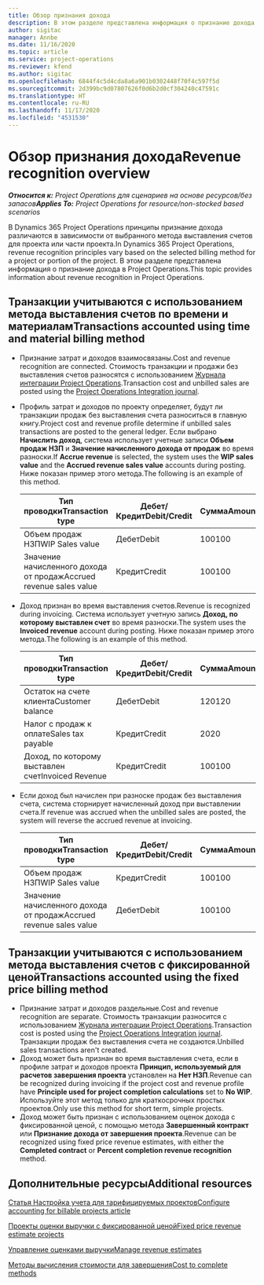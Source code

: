 ```yaml
---
title: Обзор признания дохода
description: В этом разделе представлена информация о признание дохода в Project Operations.
author: sigitac
manager: Annbe
ms.date: 11/16/2020
ms.topic: article
ms.service: project-operations
ms.reviewer: kfend
ms.author: sigitac
ms.openlocfilehash: 6844f4c5d4cda8a6a901b0302448f70f4c597f5d
ms.sourcegitcommit: 2d399bc9d07807626f0d6b2d0cf304240c47591c
ms.translationtype: HT
ms.contentlocale: ru-RU
ms.lasthandoff: 11/17/2020
ms.locfileid: "4531530"
---
```

# <a name="revenue-recognition-overview"></a><span data-ttu-id="fbe2f-103">Обзор признания дохода</span><span class="sxs-lookup"><span data-stu-id="fbe2f-103">Revenue recognition overview</span></span>

<span data-ttu-id="fbe2f-104">_**Относится к:** Project Operations для сценариев на основе ресурсов/без запасов_</span><span class="sxs-lookup"><span data-stu-id="fbe2f-104">_**Applies To:** Project Operations for resource/non-stocked based scenarios_</span></span>

<span data-ttu-id="fbe2f-105">В Dynamics 365 Project Operations принципы признание дохода различаются в зависимости от выбранного метода выставления счетов для проекта или части проекта.</span><span class="sxs-lookup"><span data-stu-id="fbe2f-105">In Dynamics 365 Project Operations, revenue recognition principles vary based on the selected billing method for a project or portion of the project.</span></span> <span data-ttu-id="fbe2f-106">В этом разделе представлена информация о признание дохода в Project Operations.</span><span class="sxs-lookup"><span data-stu-id="fbe2f-106">This topic provides information about revenue recognition in Project Operations.</span></span>

## <a name="transactions-accounted-using-time-and-material-billing-method"></a><span data-ttu-id="fbe2f-107">Транзакции учитываются с использованием метода выставления счетов по времени и материалам</span><span class="sxs-lookup"><span data-stu-id="fbe2f-107">Transactions accounted using time and material billing method</span></span>

- <span data-ttu-id="fbe2f-108">Признание затрат и доходов взаимосвязаны.</span><span class="sxs-lookup"><span data-stu-id="fbe2f-108">Cost and revenue recognition are connected.</span></span> <span data-ttu-id="fbe2f-109">Стоимость транзакции и продажи без выставления счетов разносятся с использованием [Журнала интеграции Project Operations](../project-accounting/project-operations-integration-journal.md).</span><span class="sxs-lookup"><span data-stu-id="fbe2f-109">Transaction cost and unbilled sales are posted using the [Project Operations Integration journal](../project-accounting/project-operations-integration-journal.md).</span></span>
- <span data-ttu-id="fbe2f-110">Профиль затрат и доходов по проекту определяет, будут ли транзакции продаж без выставления счета разноситься в главную книгу.</span><span class="sxs-lookup"><span data-stu-id="fbe2f-110">Project cost and revenue profile determine if unbilled sales transactions are posted to the general ledger.</span></span> <span data-ttu-id="fbe2f-111">Если выбрано **Начислить доход**, система использует учетные записи **Объем продаж НЗП** и **Значение начисленного дохода от продаж** во время разноски.</span><span class="sxs-lookup"><span data-stu-id="fbe2f-111">If **Accrue revenue** is selected, the system uses the **WIP sales value** and the **Accrued revenue sales value** accounts during posting.</span></span> <span data-ttu-id="fbe2f-112">Ниже показан пример этого метода.</span><span class="sxs-lookup"><span data-stu-id="fbe2f-112">The following is an example of this method.</span></span>  

  | <span data-ttu-id="fbe2f-113">Тип проводки</span><span class="sxs-lookup"><span data-stu-id="fbe2f-113">Transaction type</span></span> | <span data-ttu-id="fbe2f-114">Дебет/Кредит</span><span class="sxs-lookup"><span data-stu-id="fbe2f-114">Debit/Credit</span></span> | <span data-ttu-id="fbe2f-115">Сумма</span><span class="sxs-lookup"><span data-stu-id="fbe2f-115">Amount</span></span> |
  | --- | --- | --- |
  | <span data-ttu-id="fbe2f-116">Объем продаж НЗП</span><span class="sxs-lookup"><span data-stu-id="fbe2f-116">WIP Sales value</span></span> | <span data-ttu-id="fbe2f-117">Дебет</span><span class="sxs-lookup"><span data-stu-id="fbe2f-117">Debit</span></span> | <span data-ttu-id="fbe2f-118">100</span><span class="sxs-lookup"><span data-stu-id="fbe2f-118">100</span></span> |
  | <span data-ttu-id="fbe2f-119">Значение начисленного дохода от продаж</span><span class="sxs-lookup"><span data-stu-id="fbe2f-119">Accrued revenue sales value</span></span> | <span data-ttu-id="fbe2f-120">Кредит</span><span class="sxs-lookup"><span data-stu-id="fbe2f-120">Credit</span></span> | <span data-ttu-id="fbe2f-121">100</span><span class="sxs-lookup"><span data-stu-id="fbe2f-121">100</span></span> |

- <span data-ttu-id="fbe2f-122">Доход признан во время выставления счетов.</span><span class="sxs-lookup"><span data-stu-id="fbe2f-122">Revenue is recognized during invoicing.</span></span> <span data-ttu-id="fbe2f-123">Система использует учетную запись **Доход, по которому выставлен счет** во время разноски.</span><span class="sxs-lookup"><span data-stu-id="fbe2f-123">The system uses the **Invoiced revenue** account during posting.</span></span> <span data-ttu-id="fbe2f-124">Ниже показан пример этого метода.</span><span class="sxs-lookup"><span data-stu-id="fbe2f-124">The following is an example of this method.</span></span>  

  | <span data-ttu-id="fbe2f-125">Тип проводки</span><span class="sxs-lookup"><span data-stu-id="fbe2f-125">Transaction type</span></span> | <span data-ttu-id="fbe2f-126">Дебет/Кредит</span><span class="sxs-lookup"><span data-stu-id="fbe2f-126">Debit/Credit</span></span> | <span data-ttu-id="fbe2f-127">Сумма</span><span class="sxs-lookup"><span data-stu-id="fbe2f-127">Amount</span></span> |
  | --- | --- | --- |
  | <span data-ttu-id="fbe2f-128">Остаток на счете клиента</span><span class="sxs-lookup"><span data-stu-id="fbe2f-128">Customer balance</span></span> | <span data-ttu-id="fbe2f-129">Дебет</span><span class="sxs-lookup"><span data-stu-id="fbe2f-129">Debit</span></span> | <span data-ttu-id="fbe2f-130">120</span><span class="sxs-lookup"><span data-stu-id="fbe2f-130">120</span></span> |
  | <span data-ttu-id="fbe2f-131">Налог с продаж к оплате</span><span class="sxs-lookup"><span data-stu-id="fbe2f-131">Sales tax payable</span></span> | <span data-ttu-id="fbe2f-132">Кредит</span><span class="sxs-lookup"><span data-stu-id="fbe2f-132">Credit</span></span> | <span data-ttu-id="fbe2f-133">20</span><span class="sxs-lookup"><span data-stu-id="fbe2f-133">20</span></span> |
  | <span data-ttu-id="fbe2f-134">Доход, по которому выставлен счет</span><span class="sxs-lookup"><span data-stu-id="fbe2f-134">Invoiced Revenue</span></span> | <span data-ttu-id="fbe2f-135">Кредит</span><span class="sxs-lookup"><span data-stu-id="fbe2f-135">Credit</span></span> | <span data-ttu-id="fbe2f-136">100</span><span class="sxs-lookup"><span data-stu-id="fbe2f-136">100</span></span> |

- <span data-ttu-id="fbe2f-137">Если доход был начислен при разноске продаж без выставления счета, система сторнирует начисленный доход при выставлении счета.</span><span class="sxs-lookup"><span data-stu-id="fbe2f-137">If revenue was accrued when the unbilled sales are posted, the system will reverse the accrued revenue at invoicing.</span></span>

  | <span data-ttu-id="fbe2f-138">Тип проводки</span><span class="sxs-lookup"><span data-stu-id="fbe2f-138">Transaction type</span></span> | <span data-ttu-id="fbe2f-139">Дебет/Кредит</span><span class="sxs-lookup"><span data-stu-id="fbe2f-139">Debit/Credit</span></span> | <span data-ttu-id="fbe2f-140">Сумма</span><span class="sxs-lookup"><span data-stu-id="fbe2f-140">Amount</span></span> |
  | --- | --- | --- |
  | <span data-ttu-id="fbe2f-141">Объем продаж НЗП</span><span class="sxs-lookup"><span data-stu-id="fbe2f-141">WIP Sales value</span></span> | <span data-ttu-id="fbe2f-142">Кредит</span><span class="sxs-lookup"><span data-stu-id="fbe2f-142">Credit</span></span> | <span data-ttu-id="fbe2f-143">100</span><span class="sxs-lookup"><span data-stu-id="fbe2f-143">100</span></span> |
  | <span data-ttu-id="fbe2f-144">Значение начисленного дохода от продаж</span><span class="sxs-lookup"><span data-stu-id="fbe2f-144">Accrued revenue sales value</span></span> | <span data-ttu-id="fbe2f-145">Дебет</span><span class="sxs-lookup"><span data-stu-id="fbe2f-145">Debit</span></span> | <span data-ttu-id="fbe2f-146">100</span><span class="sxs-lookup"><span data-stu-id="fbe2f-146">100</span></span> |

## <a name="transactions-accounted-using-the-fixed-price-billing-method"></a><span data-ttu-id="fbe2f-147">Транзакции учитываются с использованием метода выставления счетов с фиксированной ценой</span><span class="sxs-lookup"><span data-stu-id="fbe2f-147">Transactions accounted using the fixed price billing method</span></span>

- <span data-ttu-id="fbe2f-148">Признание затрат и доходов раздельные.</span><span class="sxs-lookup"><span data-stu-id="fbe2f-148">Cost and revenue recognition are separate.</span></span> <span data-ttu-id="fbe2f-149">Стоимость транзакции разносится с использованием [Журнала интеграции Project Operations](../project-accounting/project-operations-integration-journal.md).</span><span class="sxs-lookup"><span data-stu-id="fbe2f-149">Transaction cost is posted using the [Project Operations Integration journal](../project-accounting/project-operations-integration-journal.md).</span></span> <span data-ttu-id="fbe2f-150">Транзакции продаж без выставления счета не создаются.</span><span class="sxs-lookup"><span data-stu-id="fbe2f-150">Unbilled sales transactions aren't created.</span></span>
- <span data-ttu-id="fbe2f-151">Доход может быть признан во время выставления счета, если в профиле затрат и доходов проекта **Принцип, используемый для расчетов завершения проекта** установлен на **Нет НЗП**.</span><span class="sxs-lookup"><span data-stu-id="fbe2f-151">Revenue can be recognized during invoicing if the project cost and revenue profile have **Principle used for project completion calculations** set to **No WIP**.</span></span> <span data-ttu-id="fbe2f-152">Используйте этот метод только для краткосрочных простых проектов.</span><span class="sxs-lookup"><span data-stu-id="fbe2f-152">Only use this method for short term, simple projects.</span></span>
- <span data-ttu-id="fbe2f-153">Доход может быть признан с использованием оценок дохода с фиксированной ценой, с помощью метода **Завершенный контракт** или **Признание дохода от завершения проекта**.</span><span class="sxs-lookup"><span data-stu-id="fbe2f-153">Revenue can be recognized using fixed price revenue estimates, with either the **Completed contract** or **Percent completion revenue recognition** method.</span></span>

## <a name="additional-resources"></a><span data-ttu-id="fbe2f-154">Дополнительные ресурсы</span><span class="sxs-lookup"><span data-stu-id="fbe2f-154">Additional resources</span></span>
[<span data-ttu-id="fbe2f-155">Статья Настройка учета для тарифицируемых проектов</span><span class="sxs-lookup"><span data-stu-id="fbe2f-155">Configure accounting for billable projects article</span></span>](../project-accounting/configure-accounting-billable-projects.md)

[<span data-ttu-id="fbe2f-156">Проекты оценки выручки с фиксированной ценой</span><span class="sxs-lookup"><span data-stu-id="fbe2f-156">Fixed price revenue estimate projects</span></span>](rev-rec-percentage-completion-method.md)

[<span data-ttu-id="fbe2f-157">Управление оценками выручки</span><span class="sxs-lookup"><span data-stu-id="fbe2f-157">Manage revenue estimates</span></span>](rev-rec-completed-contract-method.md)

[<span data-ttu-id="fbe2f-158">Методы вычисления стоимости для завершения</span><span class="sxs-lookup"><span data-stu-id="fbe2f-158">Cost to complete methods</span></span>](cost-complete-methods.md)
